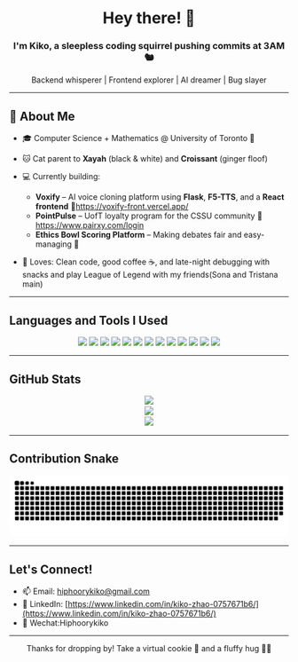<h1 align="center">Hey there! 🐰</h1>
<h3 align="center">I'm Kiko, a sleepless coding squirrel pushing commits at 3AM🐿️</h3>

<p align="center">
  Backend whisperer | Frontend explorer | AI dreamer | Bug slayer
</p>

---

## 🐾 About Me

- 🎓 Computer Science + Mathematics @ University of Toronto 🍁
- 🐱 Cat parent to **Xayah** (black & white) and **Croissant** (ginger floof)
- 💻 Currently building:
  - **Voxify** – AI voice cloning platform using **Flask**, **F5-TTS**, and a **React frontend** 🐉https://voxify-front.vercel.app/
  - **PointPulse** – UofT loyalty program for the CSSU community 🐻https://www.pairxy.com/login
  - **Ethics Bowl Scoring Platform** – Making debates fair and easy-managing 🦉
 
- 🧸 Loves: Clean code, good coffee ☕, and late-night debugging with snacks and play League of Legend with my friends(Sona and Tristana main)

---

## Languages and Tools I Used

<p align="center">
  <img src="https://img.shields.io/badge/Python-FFE873?style=for-the-badge&logo=python&logoColor=3776AB" />
  <img src="https://img.shields.io/badge/JavaScript-F7DF1E?style=for-the-badge&logo=javascript&logoColor=black" />
  <img src="https://img.shields.io/badge/Java-ED8B00?style=for-the-badge&logo=java&logoColor=white" />
  <img src="https://img.shields.io/badge/HTML5-E34F26?style=for-the-badge&logo=html5&logoColor=white" />
  <img src="https://img.shields.io/badge/C-00599C?style=for-the-badge&logo=c&logoColor=white" />
  <img src="https://img.shields.io/badge/React-61DAFB?style=for-the-badge&logo=react&logoColor=black" />
  <img src="https://img.shields.io/badge/Vite-646CFF?style=for-the-badge&logo=vite&logoColor=white" />
  <img src="https://img.shields.io/badge/Google%20Cloud-4285F4?style=for-the-badge&logo=google-cloud&logoColor=white" />
  <img src="https://img.shields.io/badge/PostgreSQL-336791?style=for-the-badge&logo=postgresql&logoColor=white" />
  <img src="https://img.shields.io/badge/SQLite-003B57?style=for-the-badge&logo=sqlite&logoColor=white" />
  <img src="https://img.shields.io/badge/MySQL-4479A1?style=for-the-badge&logo=mysql&logoColor=white" />
  <img src="https://img.shields.io/badge/Docker-2496ED?style=for-the-badge&logo=docker&logoColor=white" />
  <img src="https://img.shields.io/badge/Flask-000000?style=for-the-badge&logo=flask&logoColor=white" />
</p>

---

## GitHub Stats 

<p align="center">
  <img src="https://github-readme-stats.vercel.app/api?username=Kikogogogogo&show_icons=true&theme=merko" />
  <br/>
  <img src="https://github-readme-streak-stats.herokuapp.com/?user=Kikogogogogo&theme=tokyonight" />
  <br/>
  <img src="https://github-readme-stats.vercel.app/api/top-langs/?username=Kikogogogogo&layout=compact&theme=panda" />
</p>

---

## Contribution Snake 

<p align="center">
  <img src="https://raw.githubusercontent.com/Platane/snk/output/github-contribution-grid-snake.svg" alt="snake">
</p>

---

## Let's Connect!

- 📫 Email: [hiphoorykiko@gmail.com](mailto:hiphoorykiko@gmail.com)
- 🐾 LinkedIn: [https://www.linkedin.com/in/kiko-zhao-0757671b6/](https://www.linkedin.com/in/kiko-zhao-0757671b6/)
- 🌸 Wechat:Hiphoorykiko

---

<p align="center">
  Thanks for dropping by! Take a virtual cookie 🍪 and a fluffy hug 🐻💕
</p>
